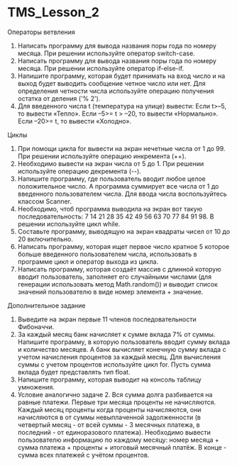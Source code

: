 # TMS_Lesson_2

Операторы ветвления
1. Написать программу для вывода названия поры года по номеру месяца.
   При решении используйте оператор switch-case.
2. Написать программу для вывода названия поры года по номеру месяца.
   При решении используйте оператор if-else-if.
3. Напишите программу, которая будет принимать на вход число и на выход будет выводить сообщение четное число или нет.
   Для определения четности числа используйте операцию получения остатка от деления ('% 2').
4. Для введенного числа t (температура на улице) вывести: Если t>–5, то вывести «Тепло».
   Если –5>= t > –20, то вывести «Нормально». Если –20>= t, то вывести «Холодно».

Циклы
1. При помощи цикла for вывести на экран нечетные числа от 1 до 99.
   При решении используйте операцию инкремента (++).
2. Необходимо вывести на экран числа от 5 до 1.
   При решении используйте операцию декремента (--).
3. Напишите программу, где пользователь вводит любое целое положительное число. А программа суммирует все числа от 1 до
   введенного пользователем числа.
   Для ввода числа воспользуйтесь классом Scanner.
4. Необходимо, чтоб программа выводила на экран вот такую последовательность:
   7 14 21 28 35 42 49 56 63 70 77 84 91 98.
   В решении используйте цикл while.
5. Составьте программу, выводящую на экран квадраты чисел от 10 до 20 включительно.
6. Написать программу, которая ищет первое число кратное 5 которое больше введенного пользователем числа, 
   использовать в программе цикл и оператор выхода из цикла.
7. Написать программу, которая создаёт массив с длинной которую вводит пользователь, заполняет его случайными числами
   (для генерации использовать метод Math.random()) и выводит список значений пользователю в виде номер элемента + значение.

Дополнительное задание
1. Выведите на экран первые 11 членов последовательности Фибоначчи.
2. За каждый месяц банк начисляет к сумме вклада 7% от суммы. 
   Напишите программу, в которую пользователь вводит сумму вклада и
   количество месяцев. А банк вычисляет конечную сумму вклада с учетом
   начисления процентов за каждый месяц.
   Для вычисления суммы с учетом процентов используйте цикл for. Пусть
   сумма вклада будет представлять тип float.
3. Напишите программу, которая выводит на консоль таблицу умножения.
4. Условие аналогично задаче 2. Вся сумма долга разбивается на равные платежи. 
   Первые три месяца проценты не начисляются. 
   Каждый месяц проценты когда проценты начисляются, они начисляются в от суммы невыплаченной задолженности 
   (в четвертый месяц - от всей суммы - 3 месячных платежа, в последний - от единоразового платежа). 
   Необходимо вывести пользователю информацию по каждому месяцу:
   номер месяца + сумма платежа + проценты + итоговый месячный платёж. В конце - сумма всех платежей с учётом процентов.

